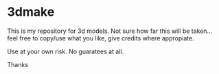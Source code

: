 3dmake
======

This is my repository for 3d models. Not sure how far this will be taken... feel free to copy/use what you like, give credits where appropiate.

Use at your own risk. No guaratees at all.

Thanks
